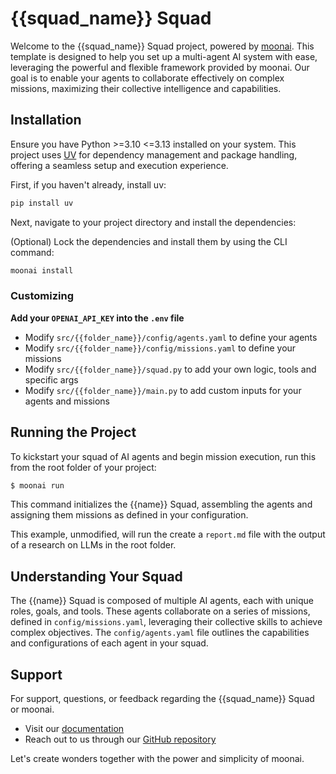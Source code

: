 # {{squad_name}} Squad

Welcome to the {{squad_name}} Squad project, powered by [moonai](https://moonai.dev). This template is designed to help you set up a multi-agent AI system with ease, leveraging the powerful and flexible framework provided by moonai. Our goal is to enable your agents to collaborate effectively on complex missions, maximizing their collective intelligence and capabilities.

## Installation

Ensure you have Python >=3.10 <=3.13 installed on your system. This project uses [UV](https://docs.astral.sh/uv/) for dependency management and package handling, offering a seamless setup and execution experience.

First, if you haven't already, install uv:

```bash
pip install uv
```

Next, navigate to your project directory and install the dependencies:

(Optional) Lock the dependencies and install them by using the CLI command:
```bash
moonai install
```
### Customizing

**Add your `OPENAI_API_KEY` into the `.env` file**

- Modify `src/{{folder_name}}/config/agents.yaml` to define your agents
- Modify `src/{{folder_name}}/config/missions.yaml` to define your missions
- Modify `src/{{folder_name}}/squad.py` to add your own logic, tools and specific args
- Modify `src/{{folder_name}}/main.py` to add custom inputs for your agents and missions

## Running the Project

To kickstart your squad of AI agents and begin mission execution, run this from the root folder of your project:

```bash
$ moonai run
```

This command initializes the {{name}} Squad, assembling the agents and assigning them missions as defined in your configuration.

This example, unmodified, will run the create a `report.md` file with the output of a research on LLMs in the root folder.

## Understanding Your Squad

The {{name}} Squad is composed of multiple AI agents, each with unique roles, goals, and tools. These agents collaborate on a series of missions, defined in `config/missions.yaml`, leveraging their collective skills to achieve complex objectives. The `config/agents.yaml` file outlines the capabilities and configurations of each agent in your squad.

## Support

For support, questions, or feedback regarding the {{squad_name}} Squad or moonai.
- Visit our [documentation](https://docs.moonai.dev)
- Reach out to us through our [GitHub repository](https://github.com/brunobracaioli/moonai)

Let's create wonders together with the power and simplicity of moonai.
